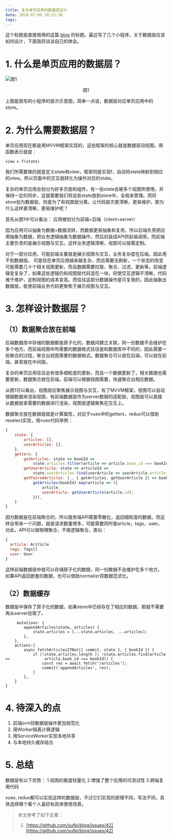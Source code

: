 ```yaml
---
title: 复杂单页应用的数据层设计
date: 2018-07-09 18:22:38
tags:
---
```


这个标题是直接借用的这篇 [blog](https://github.com/xufei/blog/issues/42) 的标题。最近写了几个小程序，关于数据层应该如何设计，下面我将谈谈自己的体会。

# 1. 什么是单页应用的数据层？

![图1](./client-layers.jpg)
<center>图1</center>

上图是我写的小程序的层次示意图，简单一点说，数据层对应单页应用中的store。

# 2. 为什么需要数据层？

单页应用现在都是用MVVM框架实现的，这些框架的核心就是数据驱动视图。用函数表示就是：
```
view = f(state)
```
我们所需要做的就是定义state和view，框架则是实现f，自动将state映射到相应的view。所以页面中的交互就转化为操作对应的state。

复杂的单页应用会划分为好多页面和组件，有一些state会被多个视图所使用，并保持一定的同步，这就需要我们将这些state放到store中，全局来管理。而将store划为数据层，则是为了和视图层分离，让代码层次更清晰，更易维护。那为什么这样更清晰，更易维护呢？

首先从图1中可以看出：
应用被划分为前端+后端（client+server）

因为应用可以抽象为数据+数据流转，而数据更易抽象和复用，所以后端负责把应用抽象为数据，把业务逻辑抽象为数据操作，然后封装成API供前端调用，而前端主要负责的是展示视图与交互。这样业务逻辑清晰，视图可以按需定制。

对于一部分应用，可能前端主要就是展示视图与交互，业务复杂度在后端，因此用不到数据层。
可是现在单页应用越来越复杂，而且需要无刷新，一个状态的改变可能需要几十个相关视图更新，而且数据需要拉取、聚合、过滤，更新等，前端逻辑变复杂了，如果这些逻辑仍和视图层代码混在一块，将使交互逻辑不清晰，代码难于维护，定制视图的成本变高。而往往这部分数据操作是可复用的，因此抽象出数据层，能使前端业务代码更聚焦于展示视图与交互。

# 3. 怎样设计数据层？

## （1）数据聚合放在前端

后端数据库中存储的数据都是原子化的，数据间建立关联，同一份数据不会维护在多个地方。而前端视图中所需要的数据格式往往是和数据库中不同的，因此需要一些聚合的过程，聚合出视图需要的数据格式。数据聚合可以放在后端，可以放在前端，甚至放在中间层。

复杂的单页应用往往会有很多细粒度的更新，而且一个数据更新了，相关数据也需要更新，数据聚合放在前端，前端可以根据视图需要，快速聚合出相应数据。

从图1可以看出，视图层应聚焦展示视图与交互，有了MVVM框架，视图可以自动根据数据来渲染视图，有前端数据层作为server数据的适配层，视图层可以直接从数据层拿需要的数据进行渲染，视图层逻辑聚焦在交互上。

数据聚合放在数据层就是计算属性，对应于vuex中的getters，redux可以借助reselect实现，用vuex代码举例：
```js
{
    state: {
        articles: [],
        userArticles: [],
    },
    getters: {
    	getArticles: state => bookId =>
            state.articles.filter(article => article.book_id === bookId),
        getUserArticle: state => articleId =>
            state.userArticles.find(userArticle => userArticle.article_id === articleId) || {},
        getPairedArticles: (_, { getArticles, getUserArticle }) => bookId =>
            getArticles(bookId).map(article => ({
                article,
                userArticle: getUserArticle(article.id),
            })),
    }
}
```

因为数据是在前端聚合的，所以服务端API需要零散化，返回细粒度的数据。但这样会带来一个问题，就是请求数量增多，可能需要同时查article，tags，user。对此，API可以做物理聚合，不做逻辑聚合，类似：
```js
{
  article: Ariticle
  tags: Tags[]
  user: User
}
```
这样前端数据层中就可以存储原子化的数据，同一份数据不会维护在多个地方。
如果API返回嵌套的数据，也可以借助normalizr将数据范式化。

## （2）数据缓存

数据层中保存了原子化的数据，如果store中已经存在了相应的数据，那就不需要再从server拉取了。
```js{
	 mutations: {
        appendArticles(state, articles) {
            state.articles = [...state.articles, ...articles];
        },
    },
	actions:{
		async fetchArticlesIfNot({ commit, state }, { bookId }) {
    		if (!state.articles.length || !state.articles.find(article => 				article.book_id === bookId)) {
        		const res = await fetch('/articles');
        		commit('appendArticles', res);
    		}
		},
	}
}
```

# 4. 待深入的点

1. 前端orm将数据层操作更加规范化
2. 用Worker隔离计算逻辑
3. 用ServiceWorker实现本地共享
4. 与本地持久缓存结合

# 5. 总结

数据层有以下优势：
1.视图的极度轻量化
2.增强了整个应用的可测试性
3.跨端复用代码

vuex, redux都可以实现这样的数据层，不过它们实现的原理不同，写法不同，具体选择哪个看个人喜好和具体使用场景。

> 本文参考了如下文章：
> 1. [https://github.com/xufei/blog/issues/42](https://github.com/xufei/blog/issues/42)


